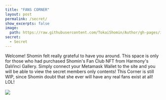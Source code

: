 ```yaml
---
title: "FANS CORNER"
layout: post
permalink: /secret/
show_excerpts: false
image:
  path: https://raw.githubusercontent.com/TokaiShomin/Author/gh-pages/images/memberCardS.png
secret:
  - Secret
---
```

Welcome! Shomin felt really grateful to have you around.
This space is only for those who had purchased Shomin's Fan Club NFT from Harmony's DaVinci Gallery.
Simply connect your Metamask Wallet to the site and you will be able to view the secret members only contents!  This Corner is still WIP, since Shomin doubt that she ever will have any real fans exist at all! LOL!  <br><br>
![](https://raw.githubusercontent.com/TokaiShomin/Author/gh-pages/images/memberCardS.png)